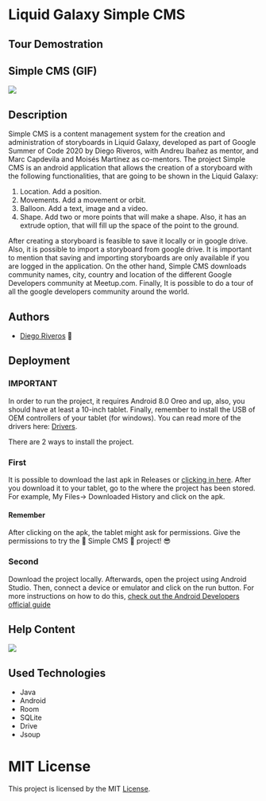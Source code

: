 # Liquid Galaxy Simple CMS

## Tour Demostration 

## Simple CMS (GIF)

<img src="https://raw.githubusercontent.com/dfriveros11/LiquidGalaxySimpleCMS/develop/SimpleCMS.gif"/>

## Description


Simple CMS is a content management system for the creation and administration of storyboards in Liquid Galaxy, developed as part of Google Summer of Code 2020 by Diego Riveros, with Andreu Ibañez as mentor, and Marc Capdevila and Moisés Martínez as co-mentors. The project Simple CMS is an android application that allows the creation of a storyboard with the following functionalities, that are going to be shown in the Liquid Galaxy: 

1. Location. Add a position. 
2. Movements. Add a movement or orbit. 
3. Balloon. Add a text, image and a video.
4. Shape. Add two or more points that will make a shape. Also, it has an extrude option, that will fill up the space of the point to the ground.

After creating a storyboard is feasible to save it locally or in google drive. Also, it is possible to import a storyboard from google drive. It is important to mention that saving and importing storyboards are only available if you are logged in the application. 
On the other hand, Simple CMS downloads community names, city, country and location of the different Google Developers community at Meetup.com. Finally, It is possible to do a tour of all the google developers community around the world. 

## Authors

- [Diego Riveros](https://www.linkedin.com/in/diego-riveros-121b22181/) :man:

## Deployment

### IMPORTANT
In order to run the project, it requires Android 8.0 Oreo and up, also, you should have at least a 10-inch tablet. Finally, remember to install the USB of OEM controllers of your tablet (for windows). You can read more of the drivers here: [Drivers]( https://developer.android.com/studio/run/oem-usb).

There are 2 ways to install the project.

### First

It is possible to download the last apk in Releases or [clicking in here](https://github.com/dfriveros11/LiquidGalaxySimpleCMS/releases/download/0.2/SimpleCMS-0.2.apk). After you download it to your tablet, go to the where the project has been stored. For example, My Files-> Downloaded History and click on the apk. 

#### Remember

After clicking on the apk, the tablet might ask for permissions. Give the permissions to try the :sparkler: Simple CMS :sparkler: project! :sunglasses:

### Second

Download the project locally. Afterwards, open the project using Android Studio. Then, connect a device or emulator and click on the run button. For more instructions on how to do this, [check out the Android Developers official guide](https://developer.android.com/training/basics/firstapp/running-app)

## Help Content

<img src="https://raw.githubusercontent.com/dfriveros11/LiquidGalaxySimpleCMS/develop/Help.gif"/>

## Used Technologies
* Java
* Android 
* Room
* SQLite 
* Drive
* Jsoup

# MIT License

This project is licensed by the MIT [License](https://github.com/dfriveros11/LiquidGalaxySimpleCMS/blob/develop/MIT%20License).


